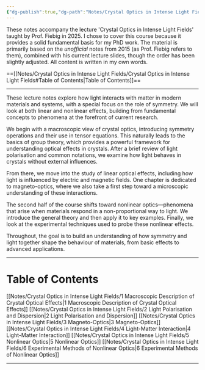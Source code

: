 ```yaml
---
{"dg-publish":true,"dg-path":"Notes/Crystal Optics in Intense Light Fields","permalink":"/notes/crystal-optics-in-intense-light-fields/","updated":"2025-07-03T20:20:02.055+02:00"}
---
```



These notes accompany the lecture 'Crystal Optics in Intense Light Fields' taught by Prof. Fiebig in 2025. I chose to cover this course because it provides a solid fundamental basis for my PhD work. The material is primarily based on the _unofficial_ notes from 2015 (as Prof. Fiebig refers to them), combined with his current lecture slides, though the order has been slightly adjusted. All content is written in my own words.
 
==[[Notes/Crystal Optics in Intense Light Fields/Crystal Optics in Intense Light Fields#Table of Contents\|Table of Contents]]==

---
These lecture notes explore how light interacts with matter in modern materials and systems, with a special focus on the role of symmetry. We will look at both linear and nonlinear effects, building from fundamental concepts to phenomena at the forefront of current research.

We begin with a macroscopic view of crystal optics, introducing symmetry operations and their use in tensor equations. This naturally leads to the basics of group theory, which provides a powerful framework for understanding optical effects in crystals. After a brief review of light polarisation and common notations, we examine how light behaves in crystals without external influences.

From there, we move into the study of linear optical effects, including how light is influenced by electric and magnetic fields. One chapter is dedicated to magneto-optics, where we also take a first step toward a microscopic understanding of these interactions.

The second half of the course shifts toward nonlinear optics—phenomena that arise when materials respond in a non-proportional way to light. We introduce the general theory and then apply it to key examples. Finally, we look at the experimental techniques used to probe these nonlinear effects.

Throughout, the goal is to build an understanding of how symmetry and light together shape the behaviour of materials, from basic effects to advanced applications.

---
# Table of Contents
[[Notes/Crystal Optics in Intense Light Fields/1 Macroscopic Description of Crystal Optical Effects\|1 Macroscopic Description of Crystal Optical Effects]]
[[Notes/Crystal Optics in Intense Light Fields/2 Light Polarisation and Dispersion\|2 Light Polarisation and Dispersion]]
[[Notes/Crystal Optics in Intense Light Fields/3 Magneto-Optics\|3 Magneto-Optics]]
[[Notes/Crystal Optics in Intense Light Fields/4 Light-Matter Interaction\|4 Light-Matter Interaction]]
[[Notes/Crystal Optics in Intense Light Fields/5 Nonlinear Optics\|5 Nonlinear Optics]]
[[Notes/Crystal Optics in Intense Light Fields/6 Experimental Methods of Nonlinear Optics\|6 Experimental Methods of Nonlinear Optics]]

---